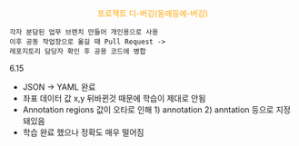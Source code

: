 <p style="color:orange; text-align:center; text-size:30px;">프로젝트 디-버깅(동애등에-버깅)</p>

```
각자 분담된 업무 브랜치 만들어 개인용으로 사용
이후 공동 작업장으로 옮길 때 Pull Request -> 
레포지토리 담당자 확인 후 공용 코드에 병합
```


6.15
- JSON -> YAML 완료
- 좌표 데이터 값 x,y 뒤바뀐것 때문에 학습이 제대로 안됨
- Annotation regions 값이 오타로 인해 1) annotation 2) anntation 등으로 지정돼있음
- 학습 완료 했으나 정확도 매우 떨어짐
